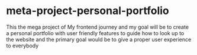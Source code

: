 # meta-project-personal-portfolio
This the mega project of My frontend journey and my goal will be to create a personal portfolio with user friendly features to guide how to look up to the website and the primary goal would be to give a proper user experience to everybody
